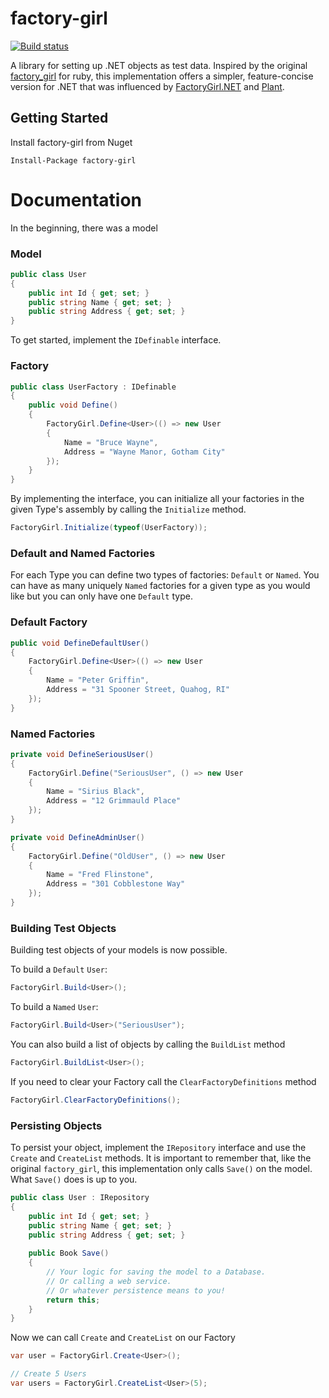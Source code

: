 # factory-girl

[![Build status](https://ci.appveyor.com/api/projects/status/tqxdkb8yik3fv4sp/branch/master?svg=true)](https://ci.appveyor.com/project/UmairChagani/factory-girl/branch/master)

A library for setting up .NET objects as test data.  Inspired by the original [factory_girl](https://github.com/thoughtbot/factory_girl) for ruby, this implementation offers a simpler, feature-concise version for .NET that was influenced by [FactoryGirl.NET](https://github.com/JamesKovacs/FactoryGirl.NET) and [Plant](https://github.com/jbrechtel/plant).  

## Getting Started

Install factory-girl from Nuget

```
Install-Package factory-girl
```

# Documentation

In the beginning, there was a model

### Model

```csharp
public class User
{
    public int Id { get; set; }
    public string Name { get; set; }
    public string Address { get; set; }
}
```

To get started, implement the ```IDefinable``` interface. 

### Factory

```csharp
public class UserFactory : IDefinable
{
    public void Define()
    {
        FactoryGirl.Define<User>(() => new User
        {
            Name = "Bruce Wayne",
            Address = "Wayne Manor, Gotham City"
        });
    }
}
```

By implementing the interface, you can initialize all your factories in the given Type's assembly by calling the ```Initialize``` method.

```csharp
FactoryGirl.Initialize(typeof(UserFactory));
```


### Default and Named Factories

For each Type you can define two types of factories:  ```Default``` or ```Named```.  You can have as many uniquely ```Named``` factories for a given type as you would like but you can only have one ```Default``` type.

### Default Factory

```csharp
public void DefineDefaultUser()
{
    FactoryGirl.Define<User>(() => new User
    {
        Name = "Peter Griffin",
        Address = "31 Spooner Street, Quahog, RI"
    });
}
```

### Named Factories

```csharp
private void DefineSeriousUser()
{
    FactoryGirl.Define("SeriousUser", () => new User
    {
        Name = "Sirius Black",
        Address = "12 Grimmauld Place"
    });
}
```

```csharp
private void DefineAdminUser()
{
    FactoryGirl.Define("OldUser", () => new User
    {
        Name = "Fred Flinstone",
        Address = "301 Cobblestone Way"
    });
}
```

### Building Test Objects

Building test objects of your models is now possible.

To build a ```Default``` ```User```:
```csharp
FactoryGirl.Build<User>();
```

To build a ```Named``` ```User```:
```csharp
FactoryGirl.Build<User>("SeriousUser");
```

You can also build a list of objects by calling the ```BuildList``` method

```csharp
FactoryGirl.BuildList<User>();
```

If you need to clear your Factory call the ```ClearFactoryDefinitions``` method
```csharp
FactoryGirl.ClearFactoryDefinitions();
```

### Persisting Objects

To persist your object, implement the ```IRepository``` interface and use the ```Create``` and ```CreateList``` methods.  It is important to remember that, like the original ```factory_girl```, this implementation only calls ```Save()``` on the model.  What ```Save()``` does is up to you.  

```csharp
public class User : IRepository
{
    public int Id { get; set; }
    public string Name { get; set; }
    public string Address { get; set; }
    
    public Book Save()
    {
        // Your logic for saving the model to a Database.
        // Or calling a web service.
        // Or whatever persistence means to you!
        return this;
    }
}
```

Now we can call ```Create``` and ```CreateList``` on our Factory

```csharp
var user = FactoryGirl.Create<User>();
```

```csharp
// Create 5 Users
var users = FactoryGirl.CreateList<User>(5);
```